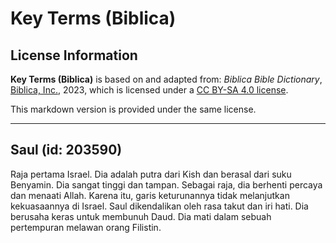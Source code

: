# Key Terms (Biblica)

## License Information

**Key Terms (Biblica)** is based on and adapted from: _Biblica Bible Dictionary_, [Biblica, Inc.](https://www.biblica.com/), 2023, which is licensed under a [CC BY-SA 4.0 license](https://creativecommons.org/licenses/by-sa/4.0/legalcode.en).

This markdown version is provided under the same license.



--------------------------------

## Saul (id: 203590)

Raja pertama Israel. Dia adalah putra dari Kish dan berasal dari suku Benyamin. Dia sangat tinggi dan tampan. Sebagai raja, dia berhenti percaya dan menaati Allah. Karena itu, garis keturunannya tidak melanjutkan kekuasaannya di Israel. Saul dikendalikan oleh rasa takut dan iri hati. Dia berusaha keras untuk membunuh Daud. Dia mati dalam sebuah pertempuran melawan orang Filistin.


